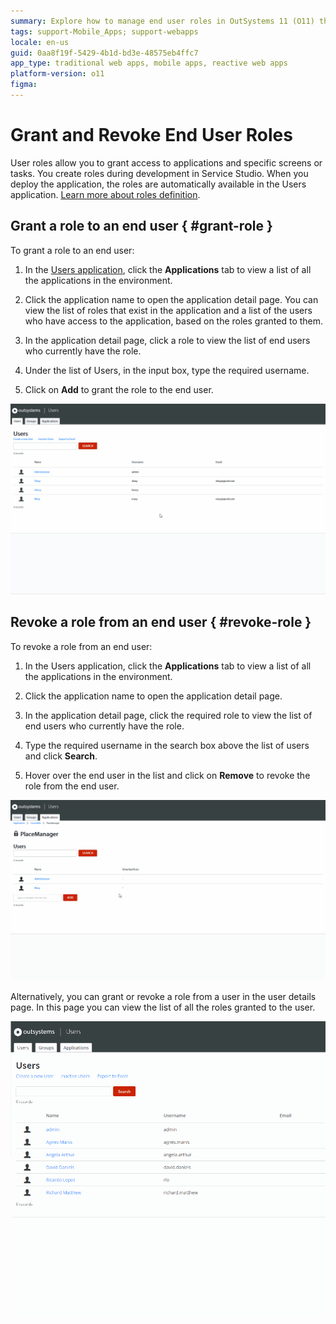 ```yaml
---
summary: Explore how to manage end user roles in OutSystems 11 (O11) through granting and revoking access in the Users application.
tags: support-Mobile_Apps; support-webapps
locale: en-us
guid: 0aa8f19f-5429-4b1d-bd3e-48575eb4ffc7
app_type: traditional web apps, mobile apps, reactive web apps
platform-version: o11
figma:
---
```


# Grant and Revoke End User Roles

User roles allow you to grant access to applications and specific screens or tasks. You create roles during development in Service Studio. When you deploy the application, the roles are automatically available in the Users application. [Learn more about roles definition](../user-roles/intro.md).

## Grant a role to an end user { #grant-role }

To grant a role to an end user:

1. In the [Users application](accessing-users.md), click the **Applications** tab to view a list of all the applications in the environment.

1. Click the application name to open the application detail page. You can view the list of roles that exist in the application and a list of the users who have access to the application, based on the roles granted to them.

1. In the application detail page, click a role to view the list of end users who currently have the role.

1. Under the list of Users, in the input box, type the required username.

1. Click on **Add** to grant the role to the end user.

![Animated GIF showing the process of granting a role to an end user in the Users application](images/end-user-roles-gif1.gif "Granting a Role to an End User")

## Revoke a role from an end user { #revoke-role }

To revoke a role from an end user:

1. In the Users application, click the **Applications** tab to view a list of all the applications in the environment.

1. Click the application name to open the application detail page.

1. In the application detail page, click the required role to view the list of end users who currently have the role.

1. Type the required username in the search box above the list of users and click **Search**.

1. Hover over the end user in the list and click on **Remove** to revoke the role from the end user.

![Animated GIF demonstrating how to revoke a role from an end user in the Users application](images/end-user-roles-gif2.gif "Revoking a Role from an End User")

Alternatively, you can grant or revoke a role from a user in the user details page. In this page you can view the list of all the roles granted to the user.

![Animated GIF illustrating the alternative method of granting or revoking roles from the user details page in the Users application](images/roles-grant-from-user-usr.gif "Granting or Revoking Roles from User Details Page")
